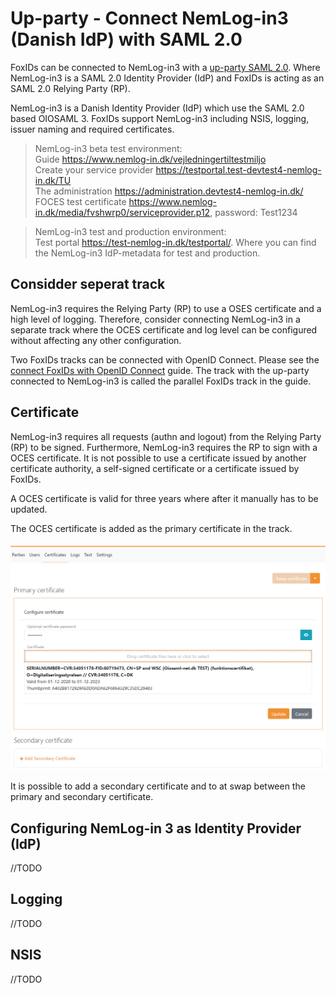 # Up-party - Connect NemLog-in3 (Danish IdP) with SAML 2.0

FoxIDs can be connected to NemLog-in3 with a [up-party SAML 2.0](up-party-saml-2.0.md). Where NemLog-in3 is a SAML 2.0 Identity Provider (IdP) and FoxIDs is acting as an SAML 2.0 Relying Party (RP).

NemLog-in3 is a Danish Identity Provider (IdP) which use the SAML 2.0 based OIOSAML 3. FoxIDs support NemLog-in3 including NSIS, logging, issuer naming and required certificates.

> NemLog-in3 beta test environment:  
> Guide https://www.nemlog-in.dk/vejledningertiltestmiljo  
> Create your service provider https://testportal.test-devtest4-nemlog-in.dk/TU  
> The administration https://administration.devtest4-nemlog-in.dk/
> FOCES test certificate https://www.nemlog-in.dk/media/fvshwrp0/serviceprovider.p12, password: Test1234

> NemLog-in3 test and production environment:  
> Test portal https://test-nemlog-in.dk/testportal/. Where you can find the NemLog-in3 IdP-metadata for test and production.


## Considder seperat track

NemLog-in3 requires the Relying Party (RP) to use a OSES certificate and a high level of logging. Therefore, consider connecting NemLog-in3 in a separate track where the OCES certificate and log level can be configured without affecting any other configuration.

Two FoxIDs tracks can be connected with OpenID Connect. Please see the [connect FoxIDs with OpenID Connect](up-party-howto-oidc-foxids.md) guide. The track with the up-party connected to NemLog-in3 is called the parallel FoxIDs track in the guide.

## Certificate

NemLog-in3 requires all requests (authn and logout) from the Relying Party (RP) to be signed. Furthermore, NemLog-in3 requires the RP to sign with a OCES certificate. It is not possible to use a certificate issued by another certificate authority, a self-signed certificate or a certificate issued by FoxIDs.

A OCES certificate is valid for three years where after it manually has to be updated.

The OCES certificate is added as the primary certificate in the track.

![Add OCES certificate](images/howto-saml-nemlogin3-certificate.png)

It is possible to add a secondary certificate and to at swap between the primary and secondary certificate.

## Configuring NemLog-in 3 as Identity Provider (IdP)



//TODO

## Logging

//TODO

## NSIS

//TODO